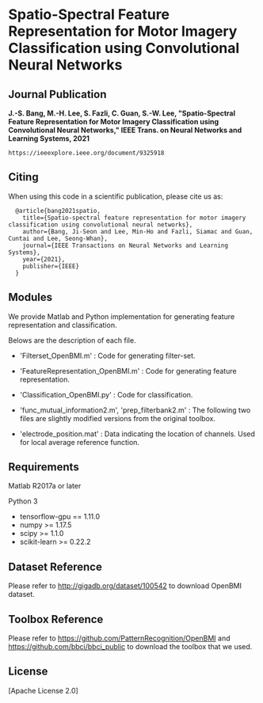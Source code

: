 # Spatio-Spectral Feature Representation for Motor Imagery Classification using Convolutional Neural Networks

## Journal Publication

**J.-S. Bang, M.-H. Lee, S. Fazli, C. Guan, S.-W. Lee, "Spatio-Spectral Feature Representation for Motor Imagery Classification using Convolutional Neural Networks," IEEE Trans. on Neural Networks and Learning Systems, 2021**
```
https://ieeexplore.ieee.org/document/9325918
```


## Citing
When using this code in a scientific publication, please cite us as:
```
  @article{bang2021spatio,
    title={Spatio-spectral feature representation for motor imagery classification using convolutional neural networks},
    author={Bang, Ji-Seon and Lee, Min-Ho and Fazli, Siamac and Guan, Cuntai and Lee, Seong-Whan},
    journal={IEEE Transactions on Neural Networks and Learning Systems},
    year={2021},
    publisher={IEEE}
  }
```


## Modules
 We provide Matlab and Python implementation for generating feature representation and classification.

 Belows are the description of each file.
 

 - 'Filterset_OpenBMI.m' : Code for generating filter-set. 

 - 'FeatureRepresentation_OpenBMI.m' : Code for generating feature representation.

 - 'Classification_OpenBMI.py' : Code for classification.

 - 'func_mutual_information2.m', 'prep_filterbank2.m' : The following two files are slightly modified versions from the original toolbox.

 - 'electrode_position.mat' : Data indicating the location of channels. Used for local average reference function.

## Requirements
Matlab R2017a or later

Python 3 

 - tensorflow-gpu == 1.11.0
 - numpy >= 1.17.5
 - scipy >= 1.1.0
 - scikit-learn >= 0.22.2

## Dataset Reference
Please refer to http://gigadb.org/dataset/100542 to download OpenBMI dataset.


## Toolbox Reference
Please refer to https://github.com/PatternRecognition/OpenBMI and 
https://github.com/bbci/bbci_public to download the toolbox that we used.


## License
[Apache License 2.0]

